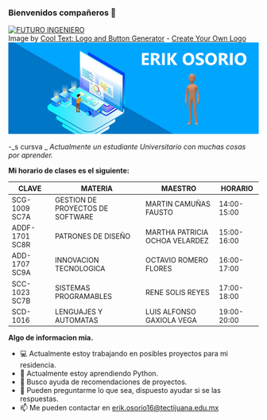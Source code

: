 ### Bienvenidos compañeros 👋

<a href="https://cooltext.com"><img src="https://images.cooltext.com/5466627.png" width="676" height="75" alt="FUTURO INGENIERO" /></a>
<br />Image by <a href="https://cooltext.com">Cool Text: Logo and Button Generator</a> - <a href="https://cooltext.com/Edit-Logo?LogoID=3636837529">Create Your Own Logo</a>
![bg][banner]
<!-- https://images.cooltext.com/5466627.png-->

 -_s cursva _
*Actualmente un estudiante Universitario con muchas cosas por aprender.*


**Mi horario de clases es el siguiente:**

| CLAVE          | MATERIA                          | MAESTRO                        | HORARIO     |
|----------------|----------------------------------|--------------------------------|-------------|
| SCG-1009 SC7A  | GESTION DE PROYECTOS DE SOFTWARE | MARTIN CAMUÑAS FAUSTO          | 14:00-15:00 |
| ADDF-1701 SC8R | PATRONES DE DISEÑO               | MARTHA PATRICIA OCHOA VELARDEZ | 15:00-16:00 |
| ADD-1707 SC9A  | INNOVACION TECNOLOGICA           | OCTAVIO ROMERO FLORES          | 16:00-17:00 |
| SCC-1023 SC7B  | SISTEMAS PROGRAMABLES            | RENE SOLIS REYES               | 17:00-18:00 |
| SCD-1016       | LENGUAJES Y AUTOMATAS            | LUIS ALFONSO GAXIOLA VEGA      | 19:00-20:00 |


**Algo de informacion mia.**

- 💻 Actualmente estoy trabajando en posibles proyectos para mi residencia.
- 🧠 Actualmente estoy aprendiendo Python.
- 💜 Busco ayuda de recomendaciones de proyectos.
- 💬 Pueden preguntarme lo que sea, dispuesto ayudar si se las respuestas.
- 📫 Me pueden contactar en erik.osorio16@tectijuana.edu.mx

[banner]: https://github.com/Funky96/Funky96/blob/master/banner.png

